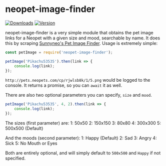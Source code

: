 # neopet-image-finder
[![Downloads](https://img.shields.io/npm/dt/neopet-image-finder.svg?maxAge=3600)](https://www.npmjs.com/package/neopet-image-finder)
[![Version](https://img.shields.io/npm/v/neopet-image-finder.svg?maxAge=3600)](https://www.npmjs.com/package/neopet-image-finder)

neopet-image-finder is a very simple module that obtains the pet image links for a Neopet with a given size and mood, searchable by name. It does this by scraping [Sunnyneo's Pet Image Finder](http://www.sunnyneo.com/petimagefinder.php). Usage is extremely simple:

```js
const petImage = require('neopet-image-finder');

petImage('Pikachu53535').then(link => {
	console.log(link);
});
```

`http://pets.neopets.com/cp/rjwlsb8k/1/5.png` would be logged to the console. It returns a promise, so you can `await` it as well.

There are also two optional parameters you can specify, `size` and `mood`.

```js
petImage('Pikachu53535', 4, 2).then(link => {
	console.log(link);
});
```

The sizes (first parameter) are:
1: 50x50
2: 150x150
3: 80x80
4: 300x300
5: 500x500 (Default)

And the moods (second parameter):
1: Happy (Default)
2: Sad
3: Angry
4: Sick
5: No Mouth or Eyes

Both are entirely optional, and will simply default to `500x500` and `Happy` if not specified.
